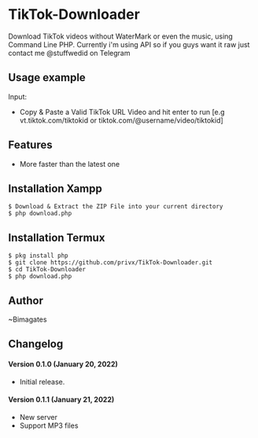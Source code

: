 # TikTok-Downloader #
Download TikTok videos without WaterMark or even the music, using Command Line PHP.
Currently i'm using API so if you guys want it raw just contact me @stuffwedid on Telegram


## Usage example ##
Input:
- Copy & Paste a Valid TikTok URL Video and hit enter to run [e.g vt.tiktok.com/tiktokid or tiktok.com/@username/video/tiktokid]


## Features ##
- More faster than the latest one


## Installation Xampp ##

```
$ Download & Extract the ZIP File into your current directory
$ php download.php
```

## Installation Termux ##

```
$ pkg install php
$ git clone https://github.com/privx/TikTok-Downloader.git
$ cd TikTok-Downloader
$ php download.php
```


## Author
~Bimagates


## Changelog ##
#### Version 0.1.0 (January 20, 2022) ####
- Initial release.
#### Version 0.1.1 (January 21, 2022) ####
- New server
- Support MP3 files



